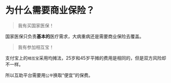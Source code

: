 # 为什么需要商业保险？

> 我有买国家医保！

国家医保只负责**基本的**医疗需求，大病重病还是需要商业保险去覆盖。

> 我有参加相互宝！

支付宝上的`相互宝`采用均摊法，25岁和45岁平摊的费用是相同的，但是双方风险却不一样。

所以互助平台需要用`公平`换取“便宜”的保费。


